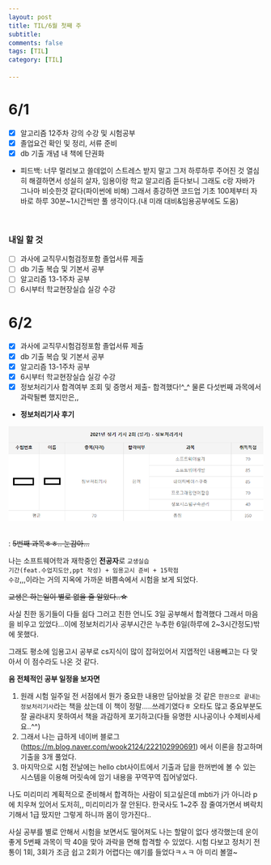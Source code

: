```yaml
---
layout: post
title: TIL/6월 첫째 주 
subtitle: 
comments: false
tags: [TIL]
category: [TIL]

---
```


# 6/1

- [x] 알고리즘 12주차 강의 수강 및 시험공부
- [x] 졸업요건 확인 및 정리, 서류 준비
- [x] db 기출 개념 내 책에 단권화
- 피드백: 너무 멀리보고 쓸데없이 스트레스 받지 말고 그저 하루하루 주어진 것 열심히 해결하면서 성실히 살자, 임용이랑 학교 알고리즘 듣다보니 그래도 c랑 자바가 그나마 비슷한것 같다(파이썬에 비해) 그래서 종강하면 코드업 기초 100제부터 자바로 하루 30분~1시간씩만 풀 생각이다.(내 미래 대비&임용공부에도 도움)
<br>

### 내일 할 것

- [ ] 과사에 교직무시험검정포함 졸업서류 제출
- [ ] db 기출 복습 및 기본서 공부
- [ ] 알고리즘 13-1주차 공부
- [ ] 6시부터 학교현장실습 실강 수강

# 6/2

- [x] 과사에 교직무시험검정포함 졸업서류 제출
- [x] db 기출 복습 및 기본서 공부
- [x] 알고리즘 13-1주차 공부
- [x] 6시부터 학교현장실습 실강 수강
- [x] 정보처리기사 합격여부 조회 및 증명서 제출- 합격했다!^_^ 물론 다섯번째 과목에서 과락될뻔 했지만은,,  

- <strong>정보처리기사 후기</strong>

![enter image description here](https://github.com/s2uyeoii/s2uyeoii.github.io/blob/master/assets/img/%E3%85%8B%E3%85%8B.png?raw=true)
<br>
<br>

: ~~5번째 과목ㅎㅎ.. 눈감아...~~

나는 소프트웨어학과 재학중인 <strong>전공자</strong>로 <code>교생실습 기간(feat.수업지도안,ppt 작성) + 임용고시 준비 + 15학점 수강</code>,,,이라는 거의 지옥에 가까운 바쁨속에서 시험을 보게 되었다.

~~교생은 하는일이 별로 없을 줄 알았다..☆~~

사실 친한 동기들이 다들 쉽다 그러고 친한 언니도 3일 공부해서 합격했다 그래서 마음을 비우고 있었다...이에 정보처리기사 공부시간은 누추한 6일(하루에 2~3시간정도)밖에 못했다.

그래도 평소에 임용고시 공부로 cs지식이 많이 잡혀있어서 지엽적인 내용빼고는 다 맞아서 이 점수라도 나온 것 같다.

<strong>음 전체적인 공부 일정을 보자면</strong>

1. 원래 시험 일주일 전 서점에서 뭔가 중요한 내용만 담아놨을 것 같은 <code>한권으로 끝내는 정보처리기사</code>라는 책을 샀는데 이 책이 정말.....쓰레기였다ㅎ 오타도 많고 중요부분도 잘 골라내지 못하여서 책을 과감하게 포기하고(다들 유명한 시나공이나 수제비사세요..^^)
2. 그래서 나는 급하게 네이버 블로그(<link>https://m.blog.naver.com/wook2124/222102990691</link>) 에서 이론을 참고하며 기출을 3개 풀었다. 
3. 마지막으로 시험 전날에는 hello cbt사이트에서 기출과 답을 한꺼번에 볼 수 있는 시스템을 이용해 머릿속에 암기 내용을 꾸역꾸역 집어넣었다.

나도 미리미리 계획적으로 준비해서 합격하는 사람이 되고싶은데 mbti가 j가 아니라 p에 치우쳐 있어서 도저히,, 미리미리가 잘 안된다. 한국사도 1~2주 잠 줄여가면서 벼락치기해서 1급 땄지만 그렇게 하니까 몸이 망가진다..

사실 공부를 별로 안해서 시험을 보면서도 떨어져도 나는 할말이 없다 생각했는데 운이 좋게 5번째 과목이 딱 40을 맞아 과락을 면해 합격할 수 있었다. 
시험 다보고 정처기 전통이 1회, 3회가 조금 쉽고 2회가 어렵다는 얘기를 들었다ㅋㅅㅋ 아 미리 볼껄~ 
